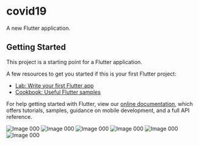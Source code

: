 # covid19

A new Flutter application.

## Getting Started

This project is a starting point for a Flutter application.

A few resources to get you started if this is your first Flutter project:

- [Lab: Write your first Flutter app](https://flutter.dev/docs/get-started/codelab)
- [Cookbook: Useful Flutter samples](https://flutter.dev/docs/cookbook)

For help getting started with Flutter, view our
[online documentation](https://flutter.dev/docs), which offers tutorials,
samples, guidance on mobile development, and a full API reference.

![Image 000](https://github.com/asimsharf/covid19/blob/master/000.png)
![Image 000](https://github.com/asimsharf/covid19/blob/master/111.png)
![Image 000](https://github.com/asimsharf/covid19/blob/master/222.png)
![Image 000](https://github.com/asimsharf/covid19/blob/master/333.png)
![Image 000](https://github.com/asimsharf/covid19/blob/master/444.png)
![Image 000](https://github.com/asimsharf/covid19/blob/master/555.png)
